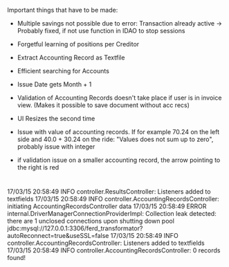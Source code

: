 Important things that have to be made:

- Multiple savings not possible due to error: Transaction already active -> Probably fixed, if not use function in IDAO to stop sessions

- Forgetful learning of positions per Creditor

- Extract Accounting Record as Textfile

- Efficient searching for Accounts

- Issue Date gets Month + 1

- Validation of Accounting Records doesn't take place if user is in invoice view. (Makes it possible to save document without acc recs)

- UI Resizes the second time

- Issue with value of accounting records. If for example 70.24 on the left side and 40.0 + 30.24 on the ride: "Values does not sum up to zero", probably issue with integer

- if validation issue on a smaller accounting record, the arrow pointing to the right is red

#
17/03/15 20:58:49 INFO controller.ResultsController: Listeners added to textfields
17/03/15 20:58:49 INFO controller.AccountingRecordsController: initiating AccountingRecordsController data
17/03/15 20:58:49 ERROR internal.DriverManagerConnectionProviderImpl: Collection leak detected: there are 1 unclosed connections upon shutting down pool jdbc:mysql://127.0.0.1:3306/ferd_transformator?autoReconnect=true&useSSL=false
17/03/15 20:58:49 INFO controller.AccountingRecordsController: Listeners added to textfields
17/03/15 20:58:49 INFO controller.AccountingRecordsController: 0 records found!